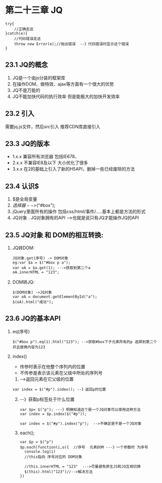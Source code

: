 # 第二十三章 JQ

	try{
		//正确走这
	}catch(e){
		//代码错误走这
		throw new Error(e);//抛出错误  --》代码错误时显示这个错误
	}


## 23.1 JQ的概念

1. JQ是一个由js分装的框架库
2. 在操作DOM、做特效、ajax等方面有一个很大的优势
3. JQ不是万能的
4. JQ不能加快代码的执行效率 但是能极大的加快开发效率

## 23.2 引入

需要jq.js文件，然后src引入
推荐CDN库直接引入

## 23.3 JQ的版本

- 1.x.x  兼容所有浏览器 包括IE678、
- 2.x.x  不兼容IE8及以下 大小优化了很多
- 3.x.x  在2的基础上引入了新的H5API，删掉一些已经废除的方法

## 23.4 认识$

1. $是全局变量
2. $选择器	-->$("#box");
3. jQuery里面所有的操作 包括css/html/事件/.....基本上都是方法的形式
4. JQ对象 . JQ对象拥有的API  -->也就是说只有JQ才能操作JQ的API

## 23.5 JQ对象 和 DOM的相互转换: 

1. JQ转DOM:

   ```
   JQ对象.get(序号) -> DOM对象
   eg:var $a = $("#box p a");
   var oA = $a.get(1); --->获取到第二个a
   oA.innerHTML = "123";
   ```

2. DOM转JQ:

   ```
   $(DOM对象) ->JQ对象
   var oA = document.getElementById("a");
   $(oA).html("成功");
   ```

## 23.6 JQ的基本API

1. eq(序号)

   ```
   $("#box p").eq(1).html("123"); -->获取#box下子元素所有的p 选择到第二个 并且替换内容为123
   ```

2. index()

   - 传参时表示在他整个序列内的位置
   - 不传参是表示该元素在父级中所处的序列号

   1.  -->返回元素在它父级的位置

      ```
      var index = $("#p").index(); --》返回p的位置	
      ```

   2. --》获取p标签处于什么位置

      ```
      var $p= $("p"); ---》明确知道这个是一个JQ对象可以使用这种方法
      var index = $p.index($("#p")); 
      
      var index = $("#p").index("p");  -->不确定是不是一个JQ对象
      ```

   3. each();

      ```
      var $p = $("p")
      $p.each(function(i,o){  //序号  元素DOM ---》一个参数时 为序号
      	console.log(i)
      	//this指向 序号对应的 DOM对象
      
      	//this.innerHTML = "123"  --->尽量避免原生JS和JQ互相切换
      	$(this).html("123")//-->解决方法
      })
      ```

      